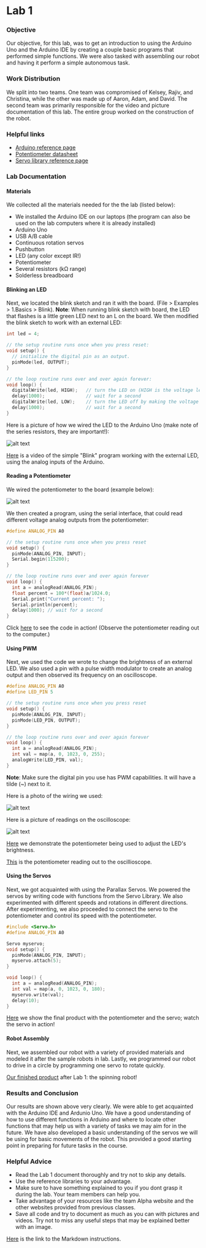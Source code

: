# __Lab 1__

### Objective
Our objective, for this lab, was to get an introduction to using the Arduino Uno and the Arduino IDE by creating a couple basic programs that performed simple functions. We were also tasked with assembling our robot and having it perform a simple autonomous task.

### Work Distribution
We split into two teams. One team was compromised of Kelsey, Rajiv, and Christina, while the other was made up of Aaron, Adam, and David. The second team was primarily responsible for the video and picture documentation of this lab. The entire group worked on the construction of the robot.

### Helpful links
* [Arduino reference page](https://www.arduino.cc/en/Reference/HomePage)
* [Potentiometer datasheet](http://www.bourns.com/data/global/pdfs/3306.pdf)
* [Servo library reference page](https://www.arduino.cc/en/Reference/Servo)

### Lab Documentation

#### Materials
We collected all the materials needed for the the lab (listed below):
* We installed the Arduino IDE on our laptops (the program can also be used on the lab computers where it is already installed)
* Arduino Uno
* USB A/B cable
* Continuous rotation servos
* Pushbutton
* LED (any color except IR!)
* Potentiometer
* Several resistors (kΩ range)
* Solderless breadboard

#### Blinking an LED
Next, we located the blink sketch and ran it with the board. (File > Examples > 1.Basics > Blink).
**Note**: When running blink sketch with board, the LED that flashes is a little green LED next to an L on the board.
We then modified the blink sketch to work with an external LED:

```c++
int led = 4;

// the setup routine runs once when you press reset:
void setup() {                
  // initialize the digital pin as an output.
  pinMode(led, OUTPUT);     
}

// the loop routine runs over and over again forever:
void loop() {
  digitalWrite(led, HIGH);   // turn the LED on (HIGH is the voltage level)
  delay(1000);               // wait for a second
  digitalWrite(led, LOW);    // turn the LED off by making the voltage LOW
  delay(1000);               // wait for a second
}
```

Here is a picture of how we wired the LED to the Arduino Uno (make note of the series resistors, they are important!):

![alt text](pics/IMG_20170828_195909.jpg)

[Here](https://www.youtube.com/watch?v=1fyEXJ2TXzA) is a video of the simple "Blink" program working with the external LED, using the analog inputs of the Arduino.

#### Reading a Potentiometer
We wired the potentiometer to the board (example below):

![alt text](pics/IMG_20170828_201126.jpg)

We then created a program, using the serial interface, that could read different voltage analog outputs from the potentiometer:

```c++
#define ANALOG_PIN A0

// the setup routine runs once when you press reset
void setup() {                
  pinMode(ANALOG_PIN, INPUT);
  Serial.begin(115200);     
}

// the loop routine runs over and over again forever
void loop() {
  int a = analogRead(ANALOG_PIN);
  float percent = 100*(float)a/1024.0;
  Serial.print("Current percent: ");
  Serial.println(percent);
  delay(1000); // wait for a second
}
```

Click [here](https://www.youtube.com/watch?v=Fhkigo1iTkE) to see the code in action! (Observe the potentiometer reading out to the computer.)

#### Using PWM
Next, we used the code we wrote to change the brightness of an external LED. We also used a pin with a pulse width modulator to create an analog output and then observed its frequency on an oscilloscope.  

```c++
#define ANALOG_PIN A0
#define LED_PIN 5

// the setup routine runs once when you press reset
void setup() {                
  pinMode(ANALOG_PIN, INPUT);
  pinMode(LED_PIN, OUTPUT);    
}

// the loop routine runs over and over again forever
void loop() {
  int a = analogRead(ANALOG_PIN);
  int val = map(a, 0, 1023, 0, 255);
  analogWrite(LED_PIN, val);
}
```

**Note**: Make sure the digital pin you use has PWM capabilities. It will have a tilde (~) next to it.

Here is a photo of the wiring we used:

![alt text](pics/IMG_20170828_201917.jpg)

Here is a picture of readings on the oscilloscope:

![alt text](pics/IMG_20170828_203818.jpg)

[Here](https://www.youtube.com/watch?v=AT2JbbWekOo) we demonstrate the potentiometer being used to adjust the LED's brightness.

[This](https://www.youtube.com/watch?v=5ptlXNE0SdU) is the potentiometer reading out to the oscillioscope.

#### Using the Servos
Next, we got acquainted with using the Parallax Servos. We powered the servos by writing code with functions from the Servo Library. We also experimented with different speeds and rotations in different directions. After experimenting, we also proceeded to connect the servo to the potentiometer and control its speed with the potentiometer.  

```c++
#include <Servo.h>
#define ANALOG_PIN A0

Servo myservo;
void setup() {                
  pinMode(ANALOG_PIN, INPUT);
  myservo.attach(5);    
}

void loop() {
  int a = analogRead(ANALOG_PIN);
  int val = map(a, 0, 1023, 0, 180);
  myservo.write(val);
  delay(10);
}
```

[Here](https://www.youtube.com/watch?v=6YAM4Ws2xsg) we show the final product with the potentiometer and the servo; watch the servo in action!

#### Robot Assembly
Next, we assembled our robot with a variety of provided materials and modeled it after the sample robots in lab. Lastly, we programmed our robot to drive in a circle by programming one servo to rotate quickly.

[Our finished product](https://www.youtube.com/watch?v=KmciZg2paYE) after Lab 1: the spinning robot!

### Results and Conclusion
Our results are shown above very clearly. We were able to get acquainted with the Arduino IDE and Ardunio Uno. We have a good understanding of how to use different functions in Arduino and where to locate other functions that may help us with a variety of tasks we may aim for in the future. We have also developed a basic understanding of the servos we will be using for basic movements of the robot. This provided a good starting point in preparing for future tasks in the course.

### Helpful Advice
* Read the Lab 1 document thoroughly and try not to skip any details.
* Use the reference libraries to your advantage.
* Make sure to have something explained to you if you dont grasp it during the lab. Your team members can help you.
* Take advantage of your resources like the team Alpha website and the other websites provided from previous classes.
* Save all code and try to document as much as you can with pictures and videos. Try not to miss any useful steps that may be explained better with an image.

[Here](https://github.com/adam-p/markdown-here/wiki/Markdown-Cheatsheet) is the link to the Markdown instructions.

